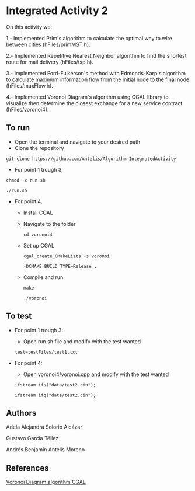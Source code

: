 # Integrated Activity 2
On this activity we: 

1.- Implemented Prim's algorithm to calculate the optimal way to wire between cities (hFiles/primMST.h). 

2.- Implemented Repetitive Nearest Neighbor algorithm to find the shortest route for mail delivery (hFiles/tsp.h).

3.- Implemented Ford-Fulkerson's method with Edmonds-Karp's algorithm to calculate maximum information flow from the initial node to the final node (hFiles/maxFlow.h).

4.- Implemented Voronoi Diagram's algorithm using CGAL library to visualize then determine the closest exchange for a new service contract (hFiles/voronoi4).

## To run
* Open the terminal and navigate to your desired path
* Clone the repository
  
``git clone https://github.com/Antelis/Algorithm-IntegratedActivity``

* For point 1 trough 3,
  
``chmod +x run.sh``

``./run.sh``

* For point 4,
  * Install CGAL
  * Navigate to the folder
    
    ``cd voronoi4``
    
  * Set up CGAL
    
    ``cgal_create_CMakeLists -s voronoi``
    
    ``-DCMAKE_BUILD_TYPE=Release .``
    
  * Compile and run
    
    ``make``
    
    ``./voronoi``

## To test
* For point 1 trough 3:
  * Open run.sh file and modify with the test wanted
    
  ``test=testFiles/test1.txt``
  
* For point 4:
  * Open voronoi4/voronoi.cpp and modify with the test wanted
    
  ``ifstream ifs("data/test2.cin");``

  ``ifstream ifq("data/test2.cin");``
  
## Authors
Adela Alejandra Solorio Alcázar

Gustavo García Téllez

Andrés Benjamín Antelis Moreno

## References
[Voronoi Diagram algorithm CGAL](https://doc.cgal.org/latest/Voronoi_diagram_2/index.html#Chapter_2D_Voronoi_Diagram_Adaptor)
